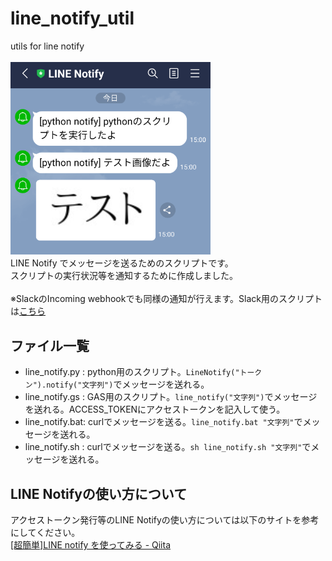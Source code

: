 # line_notify_util
utils for line notify<br>
<br>
<img src="https://raw.githubusercontent.com/matyalatte/line_notify_util/main/img/image.png" width="320px"><br>
LINE Notify でメッセージを送るためのスクリプトです。<br>
スクリプトの実行状況等を通知するために作成しました。<br>
<br>
※SlackのIncoming webhookでも同様の通知が行えます。Slack用のスクリプトは<a href="https://github.com/matyalatte/slack_webhook_util">こちら</a><br>

## ファイル一覧
- line_notify.py : python用のスクリプト。`LineNotify("トークン").notify("文字列")`でメッセージを送れる。
- line_notify.gs : GAS用のスクリプト。`line_notify("文字列")`でメッセージを送れる。ACCESS_TOKENにアクセストークンを記入して使う。
- line_notify.bat: curlでメッセージを送る。`line_notify.bat "文字列"`でメッセージを送れる。
- line_notify.sh : curlでメッセージを送る。`sh line_notify.sh "文字列"`でメッセージを送れる。

## LINE Notifyの使い方について
アクセストークン発行等のLINE Notifyの使い方については以下のサイトを参考にしてください。<br>
<a href="https://qiita.com/iitenkida7/items/576a8226ba6584864d95">
[超簡単]LINE notify を使ってみる - Qiita
</a>
